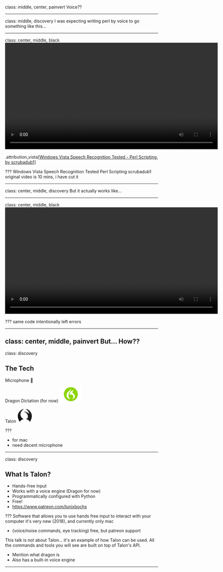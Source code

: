 class: middle, center, painvert
Voice??

---
class: middle, discovery
I was expecting writing perl by voice to go something like this...

---
class: center, middle, black
<video id='vista_perl' class='video-js' controls preload='auto' width='700' data-setup='{}'>
  <source src="videos/vista_perl_cut.mp4" type="video/mp4">
</video>

.attribution_vista[[Windows Vista Speech Recognition Tested - Perl Scripting, by scrubadub1](https://youtu.be/MzJ0CytAsec)]

???
Windows Vista Speech Recognition Tested Perl Scripting
scrubadub1
original video is 10 mins, i have cut it

---
class: center, middle, discovery
But it actually works like...

---
class: center, middle, black
<video id='can_do_better' class='video-js' controls preload='auto' width='700' data-setup='{}'>
  <source src="videos/I_can_do_better.mp4" type="video/mp4">
</video>

???
same code
intentionally left errors

---
class: center, middle, painvert
But... How??
---
class: discovery
## The Tech

Microphone 🎤

Dragon Dictation (for now) <img src="images/dragon_logo.gif" height="50px" 
alt="alphabet sounds">

Talon <img src="images/talon_logo.png" height="50px" alt="alphabet sounds">

???
- for mac
- need decent microphone
---
class: discovery
## What Is Talon?
* Hands-free input
* Works with a voice engine (Dragon for now)
* Programmatically configured with Python
* Free!
* https://www.patreon.com/lunixbochs

???
Software that allows you to use hands free input to interact with your computer
it's very new (2018), and currently only mac
* (voice/noise commands, eye tracking)
free, but patreon support

This talk is not about Talon... it's an example of how Talon can be used. All 
the commands and tools you will see are built on top of Talon's API.
* Mention what dragon is
* Also has a built-in voice engine
---
